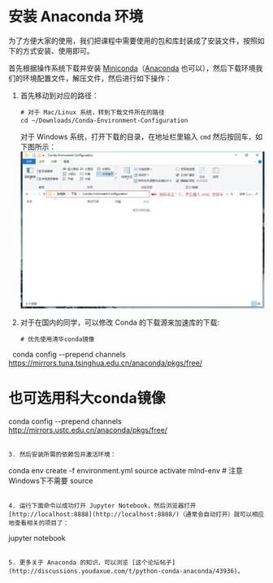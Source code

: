 # 安装 Anaconda 环境

为了方便大家的使用，我们把课程中需要使用的包和库封装成了安装文件，按照如下的方式安装、使用即可。

首先根据操作系统下载并安装 [Miniconda](https://conda.io/miniconda.html)（[Anaconda](https://docs.continuum.io/anaconda/install/) 也可以），然后下载环境我们的环境配置文件，解压文件，然后进行如下操作：

1. 首先移动到对应的路径：

   ```
   # 对于 Mac/Linux 系统，转到下载文件所在的路径
   cd ~/Downloads/Conda-Environment-Configuration 
   ```

   对于 Windows 系统，打开下载的目录，在地址栏里输入 `cmd` 然后按回车，如下图所示：
   ![windows configuration](windows%20configuration.jpg)

2. 对于在国内的同学，可以修改 Conda 的下载源来加速库的下载:

   ```
   # 优先使用清华conda镜像
   conda config --prepend channels https://mirrors.tuna.tsinghua.edu.cn/anaconda/pkgs/free/
   
   # 也可选用科大conda镜像
   conda config --prepend channels http://mirrors.ustc.edu.cn/anaconda/pkgs/free/
   ```

3. 然后安装所需的依赖包并激活环境：

   ```
   conda env create -f environment.yml
   source activate mlnd-env # 注意Windows下不需要 source
   ```

4. 运行下面命令以成功打开 Jupyter Notebook，然后浏览器打开 [http://localhost:8888](http://localhost:8888/)（通常会自动打开）就可以相应地查看相关的项目了：

   ```
   jupyter notebook
   ```

5. 更多关于 Anaconda 的知识，可以浏览 [这个论坛帖子](http://discussions.youdaxue.com/t/python-conda-anaconda/43936)。



